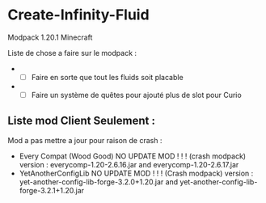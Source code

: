 # Create-Infinity-Fluid
Modpack 1.20.1 Minecraft

Liste de chose a faire sur le modpack :
- - [ ] Faire en sorte que tout les fluids soit placable
- - [ ] Faire un système de quêtes pour ajouté plus de slot pour Curio

Liste mod Client Seulement :
- 


Mod a pas mettre a jour pour raison de crash :
- Every Compat (Wood Good) NO UPDATE MOD ! ! ! (crash modpack) version : everycomp-1.20-2.6.16.jar and everycomp-1.20-2.6.17.jar
- YetAnotherConfigLib NO UPDATE MOD ! ! ! (Crash modpack) version : yet-another-config-lib-forge-3.2.0+1.20.jar and yet-another-config-lib-forge-3.2.1+1.20.jar
